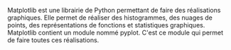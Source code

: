 Matplotlib est une librairie de Python permettant de faire des réalisations graphiques.
Elle permet de réaliser des histogrammes, des nuages de points, des représentations de fonctions et statistiques graphiques.
Matplotlib contient un module nommé pyplot. C'est ce module qui permet de faire toutes ces réalisations.